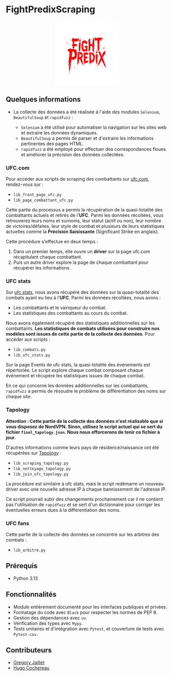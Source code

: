 # FightPredixScraping

<p align="center">
  <img src="../../FightPredixApp/img/logo_readme.png" alt="Logo de mon projet" width="200" height="200">
</p>

## Quelques informations

- La collecte des données a été réalisée à l'aide des modules `Selenium`, `BeautifulSoup` et `rapidfuzz` :

  - `Selenium` a été utilisé pour automatiser la navigation sur les sites web et extraire les données dynamiques.
  - `BeautifulSoup` a permis de parser et d'extraire les informations pertinentes des pages HTML.
  - `rapidfuzz` a été employé pour effectuer des correspondances floues et améliorer la précision des données collectées.

### UFC.com

Pour accéder aux scripts de scraping des combattants sur [ufc.com](https://www.ufc.com/), rendez-vous sur :

  - `lib_front_page_ufc.py`
  - `lib_page_combattant_ufc.py`

Cette partie du processus a permis la récupération de la quasi-totalité des combattants actuels et retirés de l'**UFC**. Parmi les données récoltées, vous retrouverez leurs noms et surnoms, leur statut (actif ou non), leur nombre de victoires/défaites, leur style de combat et plusieurs de leurs statistiques actuelles comme la **Précision Saisissante** (Significant Strike en anglais).

Cette procédure s'effectue en deux temps :

1. Dans un premier temps, elle ouvre un **driver** sur la page ufc.com récapitulant chaque combattant.
2. Puis un autre driver explore la page de chaque combattant pour récupérer les informations.

### UFC stats

Sur [ufc stats](http://www.ufcstats.com/statistics/events/completed), nous avons récupéré des données sur la quasi-totalité des combats ayant eu lieu à l'**UFC**. Parmi les données récoltées, nous avons :

- Les combattants et le vainqueur du combat.
- Les statistiques des combattants au cours du combat.

Nous avons également récupéré des statistiques additionnelles sur les combattants. **Les statistiques de combats utilisées pour construire nos modèles sont issues de cette partie de la collecte des données**. Pour accéder aux scripts :

- `lib_combats.py`
- `lib_ufc_stats.py`

Sur la page Events de ufc stats, la quasi-totalité des événements est répertoriée. Le script explore chaque combat composant chaque événement et récupère les statistiques issues de chaque combat.

En ce qui concerne les données additionnelles sur les combattants, `rapidfuzz` a permis de résoudre le problème de différentiation des noms sur chaque site.

### Tapology

**Attention : Cette partie de la collecte des données n'est réalisable que si vous disposez de NordVPN. Sinon, utilisez le script actuel qui se sert du fichier `final_tapology.json`. Nous nous efforcerons de tenir ce fichier à jour.**

D'autres informations comme leurs pays de résidence/naissance ont été récupérées sur [Tapology](https://www.tapology.com/) :

- `lib_scraping_tapology.py`
- `lib_nettoyage_tapology.py`
- `lib_join_ufc_tapology.py`

La procédure est similaire à ufc stats, mais le script redémarre un nouveau driver avec une nouvelle adresse IP à chaque bannissement de l'adresse IP.

Ce script pourrait subir des changements prochainement car il ne contient pas l'utilisation de `rapidfuzz` et se sert d'un dictionnaire pour corriger les éventuelles erreurs dues à la différentiation des noms.

### UFC fans

Cette partie de la collecte des données se concentre sur les arbitres des combats :

- `lib_arbitre.py`

## Prérequis

- Python 3.13

## Fonctionnalités

- Module entièrement documenté pour les interfaces publiques et privées.
- Formatage du code avec `Black` pour respecter les normes de PEP 8.
- Gestion des dépendances avec `uv`.
- Vérification des types avec `Mypy`.
- Tests unitaires et d'intégration avec `Pytest`, et couverture de tests avec `Pytest-cov`.

## Contributeurs

- [Gregory Jaillet](https://github.com/Greg-jllt)
- [Hugo Cochereau](https://github.com/hugocoche)
